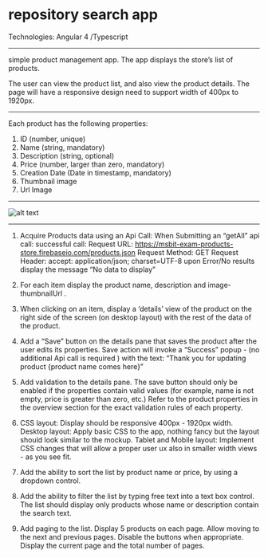 # repository search app

Technologies: Angular 4 /Typescript

***

simple product management app. The app displays the store’s list of products.

The user can view the product list, and also view the product details.
The page will have a responsive design need to support width of 400px to 1920px.

***

Each product has the following properties:
1. ID (number, unique)
2. Name (string, mandatory)
3. Description (string, optional)
4. Price (number, larger than zero, mandatory)
5. Creation Date (Date in timestamp, mandatory)
6. Thumbnail image
7. Url Image

***
![alt text](https://res.cloudinary.com/dzyz5unme/image/upload/v1611605775/Products/Screen_Shot_2021-01-25_at_22.16.08_uqgiso.png)
***

1. Acquire Products data using an Api Call:
When Submitting an “getAll” api call:
successful call:
Request URL: ​https://msbit-exam-products-store.firebaseio.com/products.json Request Method: ​GET
Request Header:​ ​accept: ​application/json; charset=UTF-8
upon Error/No results​ display the message “No data to display”

2. For each item display the product name, description and image-thumbnailUrl .

3. When clicking on an item, display a ‘details’ view of the product on the right side of the
screen (on desktop layout) with the rest of the data of the product.

4. Add a “Save” button on the details pane that saves the product after the user edits its
properties.
Save action will invoke a “Success” popup - (no additional Api call is required ) with the text: “Thank you for updating product {product name comes here}”

5. Add validation to the details pane. The save button should only be enabled if the properties contain valid values (for example, name is not empty, price is greater than zero, etc.) Refer to the product properties in the overview section for the exact validation rules of each property.

6. CSS layout:
Display should be responsive 400px - 1920px width.
Desktop layout​: Apply basic CSS to the app, nothing fancy but the layout should look similar to the mockup.
Tablet and Mobile layout​: Implement CSS changes that will allow a proper user ux also in smaller width views - as you see fit.

7. Add the ability to sort the list by product name or price, by using a dropdown control.

8. Add the ability to filter the list by typing free text into a text box control. The list should display only products whose name or description contain the search text.

9. Add paging to the list. Display 5 products on each page. Allow moving to the next and previous pages. Disable the buttons when appropriate. Display the current page and the total number of pages.

